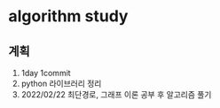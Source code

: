 algorithm study
=============
계획
----
1. 1day 1commit
2. python 라이브러리 정리
3. 2022/02/22 최단경로, 그래프 이론 공부 후 알고리즘 풀기

